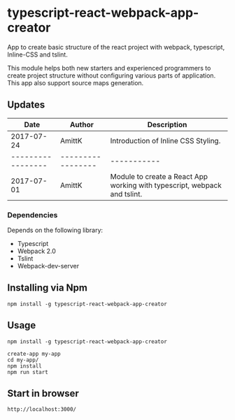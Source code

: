 # typescript-react-webpack-app-creator
App to create basic structure of the react project with webpack, typescript, Inline-CSS and tslint.

This module helps both new starters and experienced programmers to create project structure without configuring various parts of application. This app also support source maps generation.

## Updates
| Date				| Author			| Description							|
| ----------------- | ----------------- | ----------- |
| 2017-07-24		  	| AmittK		        | Introduction of Inline CSS Styling.|
| ----------------- | ----------------- | ----------- |
| 2017-07-01		  	| AmittK		        | Module to create a React App working with typescript, webpack and tslint. |

### Dependencies

Depends on the following library:

- Typescript
- Webpack 2.0
- Tslint
- Webpack-dev-server

## Installing via Npm

```
npm install -g typescript-react-webpack-app-creator
```

## Usage

```
npm install -g typescript-react-webpack-app-creator

create-app my-app
cd my-app/
npm install
npm run start
```

## Start in browser

```
http://localhost:3000/
```

